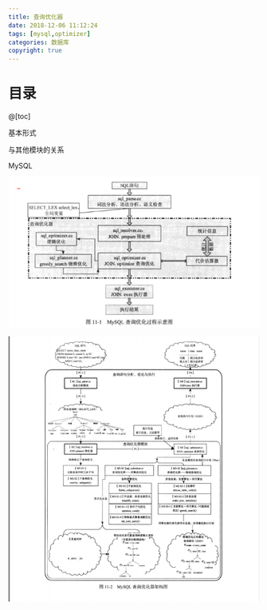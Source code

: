 ```yaml
---
title: 查询优化器
date: 2018-12-06 11:12:24
tags: [mysql,optimizer]
categories: 数据库
copyright: true
---
```


# 目录

@[toc]



基本形式



与其他模块的关系



MySQL

![](.\pictures\MySQL查询优化过程.png)

![](.\pictures\MySQL查询优化器架构图.png)